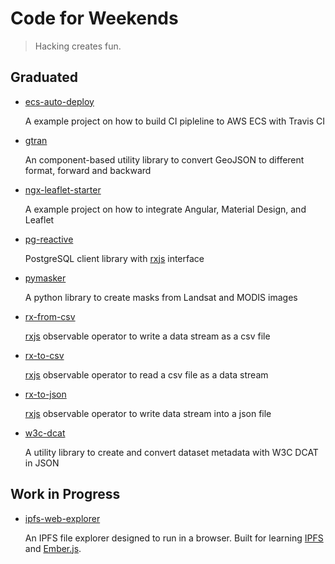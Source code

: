 # Code for Weekends

> Hacking creates fun.

## Graduated

* [ecs-auto-deploy](https://github.com/haoliangyu/ecs-auto-deploy)

  A example project on how to build CI pipleline to AWS ECS with Travis CI

* [gtran](https://github.com/haoliangyu/gtran)

  An component-based utility library to convert GeoJSON to different format, forward and backward

* [ngx-leaflet-starter](https://github.com/haoliangyu/ngx-leaflet-starter)

  A example project on how to integrate Angular, Material Design, and Leaflet

* [pg-reactive](https://github.com/haoliangyu/pg-reactive)

  PostgreSQL client library with [rxjs](http://reactivex.io/) interface

* [pymasker](https://github.com/haoliangyu/pymasker)

  A python library to create masks from Landsat and MODIS images 

* [rx-from-csv](https://github.com/haoliangyu/rx-from-csv)

  [rxjs](http://reactivex.io/) observable operator to write a data stream as a csv file

* [rx-to-csv](https://github.com/haoliangyu/rx-to-csv)

  [rxjs](http://reactivex.io/) observable operator to read a csv file as a data stream

* [rx-to-json](https://github.com/haoliangyu/rx-to-json)

  [rxjs](http://reactivex.io/) observable operator to write data stream into a json file

* [w3c-dcat](https://github.com/haoliangyu/w3c-dcat)

  A utility library to create and convert dataset metadata with W3C DCAT in JSON
 
## Work in Progress

* [ipfs-web-explorer](https://github.com/haoliangyu/ipfs-web-explorer)

  An IPFS file explorer designed to run in a browser. Built for learning [IPFS](https://ipfs.io/) and [Ember.js](https://emberjs.com/).
